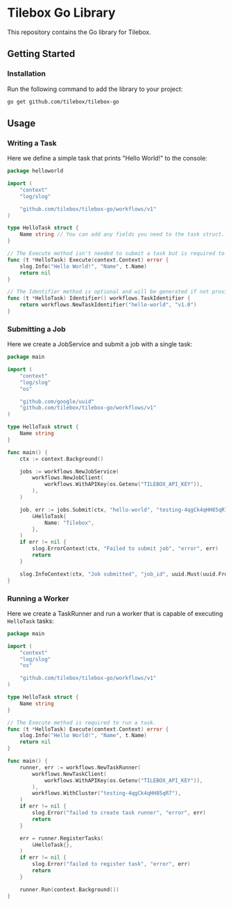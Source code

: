 # Tilebox Go Library

This repository contains the Go library for Tilebox.

## Getting Started

### Installation

Run the following command to add the library to your project:

```bash
go get github.com/tilebox/tilebox-go
```

## Usage

### Writing a Task

Here we define a simple task that prints "Hello World!" to the console:

```go
package helloworld

import (
	"context"
	"log/slog"

	"github.com/tilebox/tilebox-go/workflows/v1"
)

type HelloTask struct {
	Name string // You can add any fields you need to the task struct.
}

// The Execute method isn't needed to submit a task but is required to run a task.
func (t *HelloTask) Execute(context.Context) error {
	slog.Info("Hello World!", "Name", t.Name)
	return nil
}

// The Identifier method is optional and will be generated if not provided.
func (t *HelloTask) Identifier() workflows.TaskIdentifier {
	return workflows.NewTaskIdentifier("hello-world", "v1.0")
}
```

### Submitting a Job

Here we create a JobService and submit a job with a single task:

```go
package main

import (
	"context"
	"log/slog"
	"os"

	"github.com/google/uuid"
	"github.com/tilebox/tilebox-go/workflows/v1"
)

type HelloTask struct {
	Name string
}

func main() {
	ctx := context.Background()

	jobs := workflows.NewJobService(
		workflows.NewJobClient(
			workflows.WithAPIKey(os.Getenv("TILEBOX_API_KEY")),
		),
	)

	job, err := jobs.Submit(ctx, "hello-world", "testing-4qgCk4qHH85qR7", 0,
		&HelloTask{
			Name: "Tilebox",
		},
	)
	if err != nil {
		slog.ErrorContext(ctx, "Failed to submit job", "error", err)
		return
	}

	slog.InfoContext(ctx, "Job submitted", "job_id", uuid.Must(uuid.FromBytes(job.GetId().GetUuid())))
}
```

### Running a Worker

Here we create a TaskRunner and run a worker that is capable of executing `HelloTask` tasks:

```go
package main

import (
	"context"
	"log/slog"
	"os"

	"github.com/tilebox/tilebox-go/workflows/v1"
)

type HelloTask struct {
	Name string
}

// The Execute method is required to run a task.
func (t *HelloTask) Execute(context.Context) error {
	slog.Info("Hello World!", "Name", t.Name)
	return nil
}

func main() {
	runner, err := workflows.NewTaskRunner(
		workflows.NewTaskClient(
			workflows.WithAPIKey(os.Getenv("TILEBOX_API_KEY")),
		),
		workflows.WithCluster("testing-4qgCk4qHH85qR7"),
	)
	if err != nil {
		slog.Error("failed to create task runner", "error", err)
		return
	}

	err = runner.RegisterTasks(
		&HelloTask{},
	)
	if err != nil {
		slog.Error("failed to register task", "error", err)
		return
	}

	runner.Run(context.Background())
}
```
